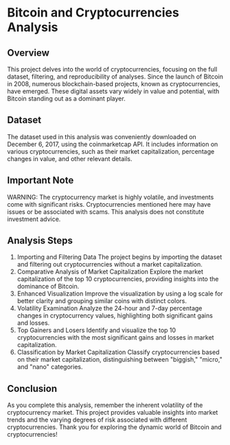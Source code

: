 # Bitcoin and Cryptocurrencies Analysis
## Overview
This project delves into the world of cryptocurrencies, focusing on the full dataset, filtering, and reproducibility of analyses. Since the launch of Bitcoin in 2008, numerous blockchain-based projects, known as cryptocurrencies, have emerged. These digital assets vary widely in value and potential, with Bitcoin standing out as a dominant player.
## Dataset
The dataset used in this analysis was conveniently downloaded on December 6, 2017, using the coinmarketcap API. It includes information on various cryptocurrencies, such as their market capitalization, percentage changes in value, and other relevant details.
## Important Note
WARNING: The cryptocurrency market is highly volatile, and investments come with significant risks. Cryptocurrencies mentioned here may have issues or be associated with scams. This analysis does not constitute investment advice.

## Analysis Steps
1. Importing and Filtering Data
The project begins by importing the dataset and filtering out cryptocurrencies without a market capitalization.
2. Comparative Analysis of Market Capitalization
Explore the market capitalization of the top 10 cryptocurrencies, providing insights into the dominance of Bitcoin.
3. Enhanced Visualization
Improve the visualization by using a log scale for better clarity and grouping similar coins with distinct colors.
4. Volatility Examination
Analyze the 24-hour and 7-day percentage changes in cryptocurrency values, highlighting both significant gains and losses.
5. Top Gainers and Losers
Identify and visualize the top 10 cryptocurrencies with the most significant gains and losses in market capitalization.
6. Classification by Market Capitalization
Classify cryptocurrencies based on their market capitalization, distinguishing between "biggish," "micro," and "nano" categories.
## Conclusion
As you complete this analysis, remember the inherent volatility of the cryptocurrency market. This project provides valuable insights into market trends and the varying degrees of risk associated with different cryptocurrencies. Thank you for exploring the dynamic world of Bitcoin and cryptocurrencies!

